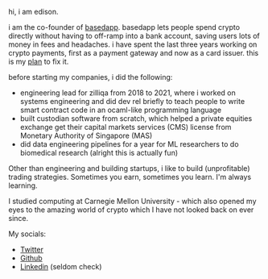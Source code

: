 hi, i am edison.

i am the co-founder of [basedapp](https://basedapp.io). basedapp lets people spend crypto directly without having to off-ramp into a bank account, saving users lots of money in fees and headaches. i have spent the last three years working on crypto payments, first as a payment gateway and now as a card issuer. this is my [plan](https://x.com/edison0xyz/status/1811364931368833447) to fix it.

before starting my companies, i did the following:
* engineering lead for zilliqa from 2018 to 2021, where i worked on systems engineering and did dev rel briefly to teach people to write smart contract code in an ocaml-like  programming language
* built custodian software from scratch, which helped a private equities exchange get their capital markets services (CMS) license from Monetary Authority of Singapore (MAS)
* did data engineering pipelines for a year for ML researchers to do biomedical research (alright this is actually fun)

Other than engineering and building startups, i like to build (unprofitable) trading strategies. Sometimes you earn, sometimes you learn. I'm always learning.

I studied computing at Carnegie Mellon University - which also opened my eyes to the amazing world of crypto which I have not looked back on ever since.

My socials:
* [Twitter](https://x.com/edison0xyz)
* [Github](https://github.com/edison0xyz)
* [Linkedin](https://www.linkedin.com/in/edisonljh/) (seldom check)